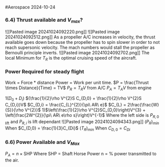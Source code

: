 #Aerospace 2024-10-24

### 6.4) Thrust available and $V_{max}$?
![[Pasted image 20241024092220.png]]
![[Pasted image 20241024092512.png]]
As a propeller A/C increases in velocity, the thrust available goes down because the propeller has to spin slower in order to not reach supersonic  velocity. The mach numbers would stall the propeller as Bernoulli principle inverts.
![[Pasted image 20241024092702.png]]
The local Minimum for $T_{R}$ is the optimal cruising speed of the aircraft.

### Power Required for steady flight
Work = Force  \* distance
Power = Work  per unit time.
$P = \frac{Thrust \times Distance}{Time} = TV$ 
$P_{R} = T_{R}V$ from A/C
$P_{A} = T_{A}V$ from engine

1$(D_{0} + D_{i})$
$(\frac{1}{2}\rho V^{2}S C_{D,0} + \frac{1}{2}\rho V^{2}S C_{D,i})V$
	$C_{D,i} = \frac{C_{L}^{2}}{\pi\ AR\ e}$
	$C_{L} = 2\frac{\frac{W}{S}}{\rho V^{2}}$
1)$\left(\frac{1}{2}\rho V^{2}SC_{D,0}\right)V^{3} + \left(\frac{2W^{2}}{\pi\ AR\ e\rho s}\right)V^{-1}$
Where the left side is $P_{R,0\text{ lift}}$ and $P_{R,i}$ is lift dependant
![[Pasted image 20241024094343.png]]
$(P_{R})_{min}$ When $C_{D,0} = \frac{1}{3}C_{Di}$
$(T_{R})_{min}$ When $C_{D,0} = C_{Di}$

### 6.6) Power Available and $V_{Max}$ 
$P_{A} = n \times \text{SHP}$
Where SHP = Shaft Horse Power
n = % power transmitted to the air.